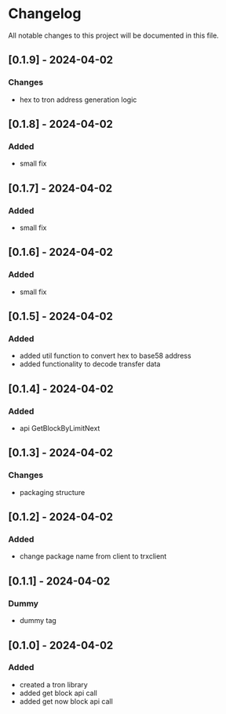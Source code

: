 # Changelog

All notable changes to this project will be documented in this file.

## [0.1.9] - 2024-04-02

### Changes
- hex to tron address generation logic

## [0.1.8] - 2024-04-02

### Added
- small fix

## [0.1.7] - 2024-04-02

### Added
- small fix

## [0.1.6] - 2024-04-02

### Added
- small fix

## [0.1.5] - 2024-04-02

### Added
- added util function to convert hex to base58 address
- added functionality to decode transfer data

## [0.1.4] - 2024-04-02

### Added
- api GetBlockByLimitNext

## [0.1.3] - 2024-04-02

### Changes
- packaging structure

## [0.1.2] - 2024-04-02

### Added
- change package name from client to trxclient

## [0.1.1] - 2024-04-02

### Dummy
- dummy tag

## [0.1.0] - 2024-04-02

### Added
- created a tron library
- added get block api call
- added get now block api call